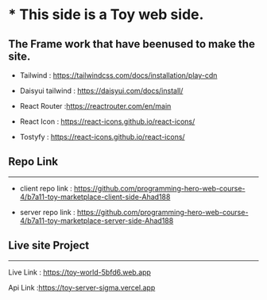 # * This side is a Toy web side.

## The Frame work that have beenused to make the site.
- Tailwind : https://tailwindcss.com/docs/installation/play-cdn
- Daisyui tailwind : https://daisyui.com/docs/install/

- React Router :https://reactrouter.com/en/main

- React Icon : https://react-icons.github.io/react-icons/
- Tostyfy : https://react-icons.github.io/react-icons/

## Repo Link 
---
- client repo link :  https://github.com/programming-hero-web-course-4/b7a11-toy-marketplace-client-side-Ahad188

- server repo link : https://github.com/programming-hero-web-course-4/b7a11-toy-marketplace-server-side-Ahad188

 
## Live site Project
---
Live Link : https://toy-world-5bfd6.web.app

Api Link :https://toy-server-sigma.vercel.app